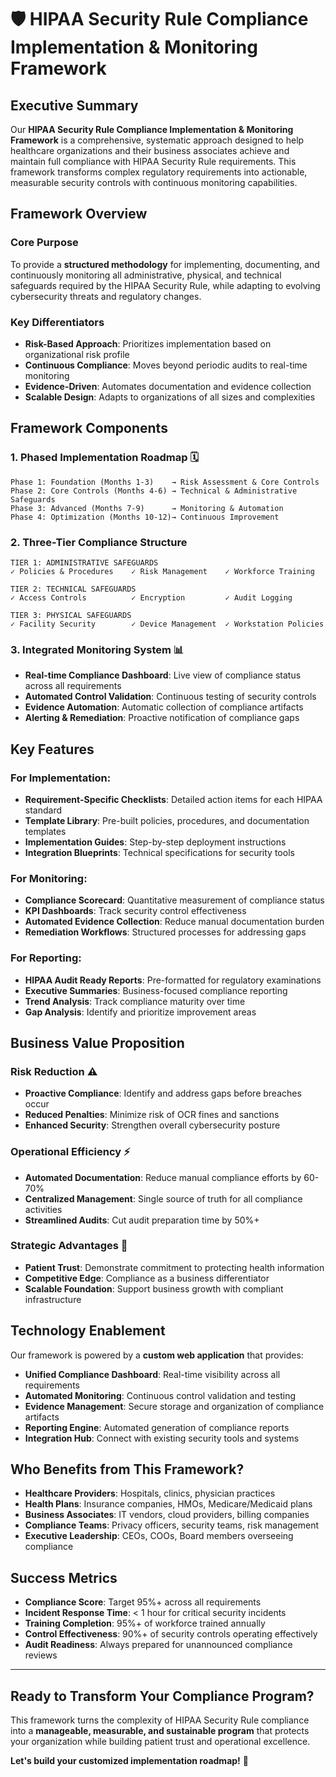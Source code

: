 # 🛡️ **HIPAA Security Rule Compliance Implementation & Monitoring Framework**

## **Executive Summary**

Our **HIPAA Security Rule Compliance Implementation & Monitoring Framework** is a comprehensive, systematic approach designed to help healthcare organizations and their business associates achieve and maintain full compliance with HIPAA Security Rule requirements. This framework transforms complex regulatory requirements into actionable, measurable security controls with continuous monitoring capabilities.

## **Framework Overview**

### **Core Purpose**
To provide a **structured methodology** for implementing, documenting, and continuously monitoring all administrative, physical, and technical safeguards required by the HIPAA Security Rule, while adapting to evolving cybersecurity threats and regulatory changes.

### **Key Differentiators**
- **Risk-Based Approach**: Prioritizes implementation based on organizational risk profile
- **Continuous Compliance**: Moves beyond periodic audits to real-time monitoring
- **Evidence-Driven**: Automates documentation and evidence collection
- **Scalable Design**: Adapts to organizations of all sizes and complexities

## **Framework Components**

### **1. Phased Implementation Roadmap** 🗓️
```
Phase 1: Foundation (Months 1-3)    → Risk Assessment & Core Controls
Phase 2: Core Controls (Months 4-6) → Technical & Administrative Safeguards  
Phase 3: Advanced (Months 7-9)      → Monitoring & Automation
Phase 4: Optimization (Months 10-12)→ Continuous Improvement
```

### **2. Three-Tier Compliance Structure**
```
TIER 1: ADMINISTRATIVE SAFEGUARDS
✓ Policies & Procedures    ✓ Risk Management    ✓ Workforce Training

TIER 2: TECHNICAL SAFEGUARDS  
✓ Access Controls          ✓ Encryption         ✓ Audit Logging

TIER 3: PHYSICAL SAFEGUARDS
✓ Facility Security        ✓ Device Management  ✓ Workstation Policies
```

### **3. Integrated Monitoring System** 📊
- **Real-time Compliance Dashboard**: Live view of compliance status across all requirements
- **Automated Control Validation**: Continuous testing of security controls
- **Evidence Automation**: Automatic collection of compliance artifacts
- **Alerting & Remediation**: Proactive notification of compliance gaps

## **Key Features**

### **For Implementation:**
- **Requirement-Specific Checklists**: Detailed action items for each HIPAA standard
- **Template Library**: Pre-built policies, procedures, and documentation templates
- **Implementation Guides**: Step-by-step deployment instructions
- **Integration Blueprints**: Technical specifications for security tools

### **For Monitoring:**
- **Compliance Scorecard**: Quantitative measurement of compliance status
- **KPI Dashboards**: Track security control effectiveness
- **Automated Evidence Collection**: Reduce manual documentation burden
- **Remediation Workflows**: Structured processes for addressing gaps

### **For Reporting:**
- **HIPAA Audit Ready Reports**: Pre-formatted for regulatory examinations
- **Executive Summaries**: Business-focused compliance reporting
- **Trend Analysis**: Track compliance maturity over time
- **Gap Analysis**: Identify and prioritize improvement areas

## **Business Value Proposition**

### **Risk Reduction** ⚠️
- **Proactive Compliance**: Identify and address gaps before breaches occur
- **Reduced Penalties**: Minimize risk of OCR fines and sanctions
- **Enhanced Security**: Strengthen overall cybersecurity posture

### **Operational Efficiency** ⚡
- **Automated Documentation**: Reduce manual compliance efforts by 60-70%
- **Centralized Management**: Single source of truth for all compliance activities
- **Streamlined Audits**: Cut audit preparation time by 50%+

### **Strategic Advantages** 🎯
- **Patient Trust**: Demonstrate commitment to protecting health information
- **Competitive Edge**: Compliance as a business differentiator
- **Scalable Foundation**: Support business growth with compliant infrastructure

## **Technology Enablement**

Our framework is powered by a **custom web application** that provides:

- **Unified Compliance Dashboard**: Real-time visibility across all requirements
- **Automated Monitoring**: Continuous control validation and testing
- **Evidence Management**: Secure storage and organization of compliance artifacts
- **Reporting Engine**: Automated generation of compliance reports
- **Integration Hub**: Connect with existing security tools and systems

## **Who Benefits from This Framework?**

- **Healthcare Providers**: Hospitals, clinics, physician practices
- **Health Plans**: Insurance companies, HMOs, Medicare/Medicaid plans
- **Business Associates**: IT vendors, cloud providers, billing companies
- **Compliance Teams**: Privacy officers, security teams, risk management
- **Executive Leadership**: CEOs, COOs, Board members overseeing compliance

## **Success Metrics**

- **Compliance Score**: Target 95%+ across all requirements
- **Incident Response Time**: < 1 hour for critical security incidents
- **Training Completion**: 95%+ of workforce trained annually
- **Control Effectiveness**: 90%+ of security controls operating effectively
- **Audit Readiness**: Always prepared for unannounced compliance reviews

---

## **Ready to Transform Your Compliance Program?**

This framework turns the complexity of HIPAA Security Rule compliance into a **manageable, measurable, and sustainable program** that protects your organization while building patient trust and operational excellence.

**Let's build your customized implementation roadmap!** 🚀
